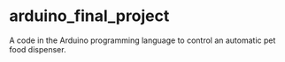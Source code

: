# arduino_final_project
A code in the Arduino programming language to control an automatic pet food dispenser. 
